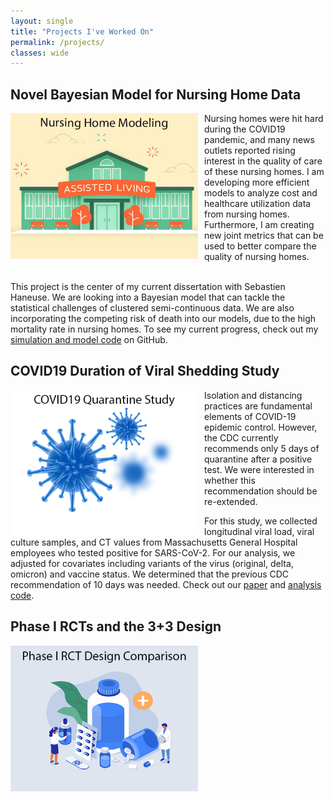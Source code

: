 ```yaml
---
layout: single
title: "Projects I've Worked On"
permalink: /projects/
classes: wide
---
```



## Novel Bayesian Model for Nursing Home Data
<img align="left" width="300" style="padding-right:10px;" src="/assets/images/nursing.png"> Nursing homes were hit hard during the COVID19 pandemic, and many news outlets reported rising interest in the quality of care of these nursing homes. I am developing more efficient models to analyze cost and healthcare utilization data from nursing homes. Furthermore, I am creating new joint metrics that can be used to better compare the quality of nursing homes.

<br>
This project is the center of my current dissertation with Sebastien Haneuse. We are looking into a Bayesian model that can tackle the statistical challenges of clustered semi-continuous data. We are also incorporating the competing risk of death into our models, due to the high mortality rate in nursing homes. To see my current progress, check out my <a href="https://github.com/luuj/Semi-continuous-Bayesian-Modeling">simulation and model code</a> on GitHub.

## COVID19 Duration of Viral Shedding Study
<img align="left" width="300" style="padding-right:10px;" src="/assets/images/covid.png"> Isolation and distancing practices are fundamental elements of COVID-19 epidemic control. However, the CDC currently recommends only 5 days of quarantine after a positive test. We were interested in whether this recommendation should be re-extended.

For this study, we collected longitudinal viral load, viral culture samples, and CT values from Massachusetts General Hospital employees who tested positive for SARS-CoV-2. For our analysis, we adjusted for covariates including variants of the virus (original, delta, omicron) and vaccine status. We determined that the previous CDC recommendation of 10 days was needed. Check out our <a href="https://www.ncbi.nlm.nih.gov/pmc/articles/PMC8855795/">paper</a> and <a href="https://github.com/luuj/SARS-CoV-2-Infection-Time">analysis code</a>.

## Phase I RCTs and the 3+3 Design
<img align="left" width="300" style="padding-right:10px;" src="/assets/images/ct.png"> 
